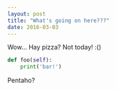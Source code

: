 ```yaml
---
layout: post
title: "What's going on here???"
date: 2016-03-03
---
```


Wow... Hay pizza?
Not today! :()


```python
def foo(self):
    print('bar!')
```

Pentaho?
